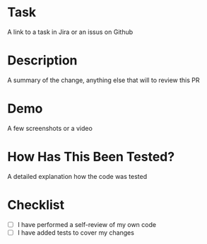 # Task

<!-- Please add link(s) to Jira task(s) related to this PR -->

A link to a task in Jira or an issus on Github

# Description

<!-- Please include a summary of the change -->
<!-- Any details that you think are important to review this PR? -->
<!-- Are there other PRs related to this one? -->

A summary of the change, anything else that will to review this PR

# Demo

<!-- Add a screenshot or a video demonstration when possible -->

A few screenshots or a video

# How Has This Been Tested?

<!-- Please describe how you tested your changes -->

A detailed explanation how the code was tested

# Checklist

<!-- Go over all the following points, and put an `x` in all the boxes that apply -->

- [ ] I have performed a self-review of my own code
- [ ] I have added tests to cover my changes
